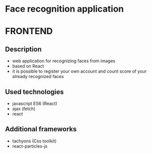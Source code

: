 # Face recognition application 
# FRONTEND


## Description
- web application for recognizing faces from images
- based on React
- it is possible to register your own account and count score of your already recognized faces

## Used technologies
- javascript ES6 (React)
- ajax (fetch)
- react

## Additional frameworks
- tachyons (Css toolkit)
- react-particles-js

